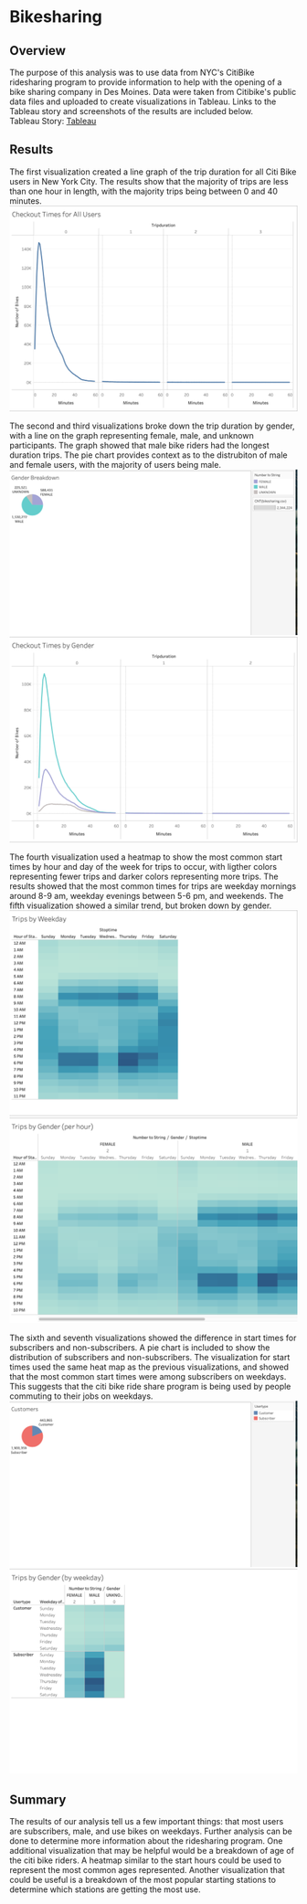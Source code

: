 # Bikesharing
## Overview
The purpose of this analysis was to use data from NYC's CitiBike ridesharing program to provide information to help with the opening of a bike sharing company in Des Moines. Data were taken from Citibike's public data files and uploaded to create visualizations in Tableau. Links to the Tableau story and screenshots of the results are included below.  
Tableau Story: [Tableau](https://public.tableau.com/views/BikeSharingChallenge_16214816273560/Customers?:language=en&:useGuest=true&:display_count=y&:origin=viz_share_link)  


## Results
The first visualization created a line graph of the trip duration for all Citi Bike users in New York City. The results show that the majority of trips are less than one hour in length, with the majority trips being between 0 and 40 minutes.  
![img](Images/graph1.png)  

The second and third visualizations broke down the trip duration by gender, with a line on the graph representing female, male, and unknown participants. The graph showed that male bike riders had the longest duration trips. The pie chart provides context as to the distrubiton of male and female users, with the majority of users being male.  
![pie chart](Images/graph2.png)  
![gender graph](Images/graph3.png)   

The fourth visualization used a heatmap to show the most common start times by hour and day of the week for trips to occur, with ligther colors representing fewer trips and darker colors representing more trips. The results showed that the most common times for trips are weekday mornings around 8-9 am, weekday evenings between 5-6 pm, and weekends. The fifth visualization showed a similar trend, but broken down by gender.  
![trip times](Images/graph4.png)  
![trip times gender](Images/graph5.png)  

The sixth and seventh visualizations showed the difference in start times for subscribers and non-subscribers. A pie chart is included to show the distribution of subscribers and non-subscribers. The visualization for start times used the same heat map as the previous visualizations, and showed that the most common start times were among subscribers on weekdays. This suggests that the citi bike ride share program is being used by people commuting to their jobs on weekdays.    
![pie chart2](Images/graph6.png)  
![start times3](Images/graph7.png)  

## Summary
The results of our analysis tell us a few important things: that most users are subscribers, male, and use bikes on weekdays. Further analysis can be done to determine more information about the ridesharing program. One additional visualization that may be helpful would be a breakdown of age of the citi bike riders. A heatmap similar to the start hours could be used to represent the most common ages represented. Another visualization that could be useful is a breakdown of the most popular starting stations to determine which stations are getting the most use. 
